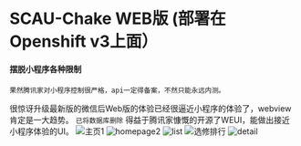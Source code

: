 # SCAU-Chake WEB版 (部署在Openshift v3上面）
#### 摆脱小程序各种限制
`果然腾讯家对小程序控制很严格，api一定得备案，不然只能永远内测。`

很惊讶升级最新版的微信后Web版的体验已经很逼近小程序的体验了，webview肯定是一大趋势。
`已将数据库删除`
得益于腾讯家慷慨的开源了WEUI，能做出接近小程序体验的UI。
![主页1](http://wx1.sinaimg.cn/mw690/005HvNLLgy1fsb1rmj5bfj30u01o0acn.jpg)
![homepage2](http://wx1.sinaimg.cn/mw690/005HvNLLgy1fsb1r0qb2vj30u01o0wgm.jpg)
![list](http://wx1.sinaimg.cn/mw690/005HvNLLgy1fsb1ra6ab4j30u01o078a.jpg)
![选修排行](http://wx1.sinaimg.cn/mw690/005HvNLLgy1fsb1rh9ibrj30u01o0djv.jpg)
![detail](http://wx1.sinaimg.cn/mw690/005HvNLLgy1fsb1rdpv9xj30u01o0428.jpg)

